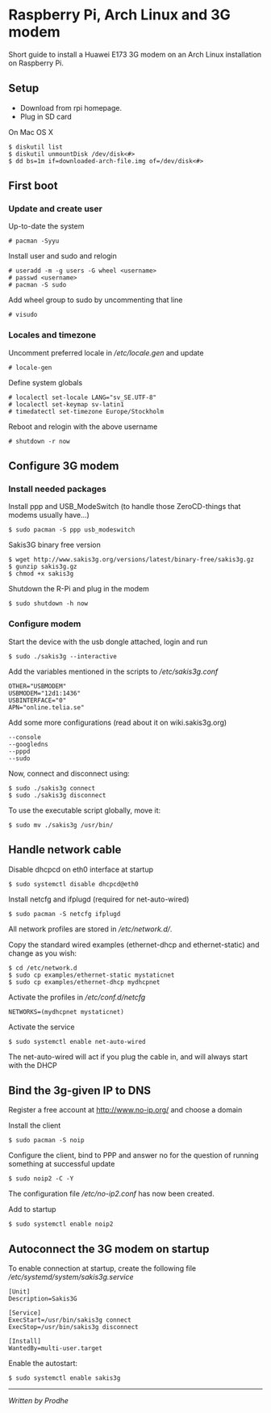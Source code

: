 Raspberry Pi, Arch Linux and 3G modem
=====================================

Short guide to install a Huawei E173 3G modem on an Arch Linux installation on Raspberry Pi.


Setup
-----

- Download from rpi homepage.
- Plug in SD card

On Mac OS X

	$ diskutil list
	$ diskutil unmountDisk /dev/disk<#>
	$ dd bs=1m if=downloaded-arch-file.img of=/dev/disk<#>


First boot
----------

### Update and create user

Up-to-date the system

	# pacman -Syyu

Install user and sudo and relogin

	# useradd -m -g users -G wheel <username>
	# passwd <username>
	# pacman -S sudo

Add wheel group to sudo by uncommenting that line

	# visudo

### Locales and timezone

Uncomment preferred locale in */etc/locale.gen* and update

	# locale-gen

Define system globals

	# localectl set-locale LANG="sv_SE.UTF-8"
	# localectl set-keymap sv-latin1
	# timedatectl set-timezone Europe/Stockholm

Reboot and relogin with the above username

	# shutdown -r now


Configure 3G modem
------------------

### Install needed packages

Install ppp and USB_ModeSwitch (to handle those ZeroCD-things that modems usually have...)

	$ sudo pacman -S ppp usb_modeswitch

Sakis3G binary free version

	$ wget http://www.sakis3g.org/versions/latest/binary-free/sakis3g.gz
	$ gunzip sakis3g.gz
	$ chmod +x sakis3g

Shutdown the R-Pi and plug in the modem

	$ sudo shutdown -h now

### Configure modem

Start the device with the usb dongle attached, login and run

	$ sudo ./sakis3g --interactive

Add the variables mentioned in the scripts to */etc/sakis3g.conf*

	OTHER="USBMODEM"
	USBMODEM="12d1:1436"
	USBINTERFACE="0"
	APN="online.telia.se"

Add some more configurations (read about it on wiki.sakis3g.org)

	--console
	--googledns
	--pppd
	--sudo

Now, connect and disconnect using:

	$ sudo ./sakis3g connect
	$ sudo ./sakis3g disconnect

To use the executable script globally, move it:

	$ sudo mv ./sakis3g /usr/bin/


Handle network cable
--------------------

Disable dhcpcd on eth0 interface at startup

	$ sudo systemctl disable dhcpcd@eth0

Install netcfg and ifplugd (required for net-auto-wired)

	$ sudo pacman -S netcfg ifplugd

All network profiles are stored in */etc/network.d/*.

Copy the standard wired examples (ethernet-dhcp and ethernet-static) and change as you wish:

	$ cd /etc/network.d
	$ sudo cp examples/ethernet-static mystaticnet
	$ sudo cp examples/ethernet-dhcp mydhcpnet

Activate the profiles in */etc/conf.d/netcfg*

	NETWORKS=(mydhcpnet mystaticnet)

Activate the service

	$ sudo systemctl enable net-auto-wired

The net-auto-wired will act if you plug the cable in, and will always start with the DHCP


Bind the 3g-given IP to DNS
---------------------------

Register a free account at http://www.no-ip.org/ and choose a domain

Install the client

	$ sudo pacman -S noip

Configure the client, bind to PPP and answer no for the question of running something at successful update

	$ sudo noip2 -C -Y

The configuration file */etc/no-ip2.conf* has now been created.

Add to startup

	$ sudo systemctl enable noip2


Autoconnect the 3G modem on startup
-----------------------------------

To enable connection at startup, create the following file */etc/systemd/system/sakis3g.service*

	[Unit]
	Description=Sakis3G
	
	[Service]
	ExecStart=/usr/bin/sakis3g connect
	ExecStop=/usr/bin/sakis3g disconnect
	
	[Install]
	WantedBy=multi-user.target

Enable the autostart:

	$ sudo systemctl enable sakis3g


---

*Written by Prodhe*


